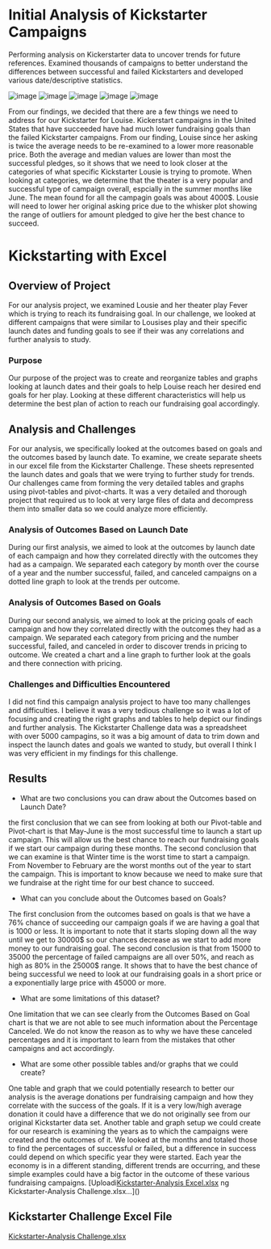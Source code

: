 # Initial Analysis of Kickstarter Campaigns
Performing analysis on Kickerstarter data to uncover trends for future references. Examined thousands of campaigns to better understand the differences between successful and failed Kickstarters and developed various date/descriptive statistics.

![image](https://user-images.githubusercontent.com/107444840/174462335-fb2d4ab5-5d3a-4cce-b0da-82ed512523c6.png)
![image](https://user-images.githubusercontent.com/107444840/174462404-472c265a-1bcc-436e-b3db-006baf15484b.png)
![image](https://user-images.githubusercontent.com/107444840/174462425-cc62e3bf-422f-43b4-bf9f-aba9b5f656d9.png)
![image](https://user-images.githubusercontent.com/107444840/174462365-ba8205c4-6d79-48d9-a2a9-5b16db5bf3a3.png)
![image](https://user-images.githubusercontent.com/107444840/174462460-30e669f3-b255-4fbc-a703-073b4c63dc17.png)

From our findings, we decided that there are a few things we need to address for our Kickstarter for Louise. Kickerstart campaigns in the United States that have succeeded have had much lower fundraising goals than the failed Kickstarter campaigns. From our finding, Louise since her asking is twice the average needs to be re-examined to a lower more reasonable price. Both the average and median values are lower than most the successful pledges, so it shows that we need to look closer at the categories of what specific Kickstarter Lousie is trying to promote. When looking at categories, we determine that the theater is a very popular and successful type of campaign overall, espcially in the summer months like June. The mean found for all the campagin goals was about 4000$. Lousie will need to lower her original asking price due to the whisker plot showing the range of outliers for amount pledged to give her the best chance to succeed.


# Kickstarting with Excel
## Overview of Project
For our analysis project, we examined Lousie and her theater play Fever which is trying to reach its fundraising goal. In our challenge, we looked at different campaigns that were similar to Lousises play and their specific launch dates and funding goals to see if their was any correlations and further analysis to study. 
### Purpose
Our purpose of the project was to create and reorganize tables and graphs looking at launch dates and their goals to help Louise reach her desired end goals for her play. Looking at these different characteristics will help us determine the best plan of action to reach our fundraising goal accordingly. 
## Analysis and Challenges
For our analysis, we specifically looked at the outcomes based on goals and the outcomes based by launch date. To examine, we create separate sheets in our excel file from the Kickstarter Challenge. These sheets represented the launch dates and goals that we were trying to further study for trends. Our challenges came from forming the very detailed tables and graphs using pivot-tables and pivot-charts. It was a very detailed and thorough project that required us to look at very large files of data and decompress them into smaller data so we could analyze more efficiently.
### Analysis of Outcomes Based on Launch Date
During our first analysis, we aimed to look at the outcomes by launch date of each campaign and how they correlated directly with the outcomes they had as a campaign. We separated each category by month over the course of a year and the number successful, failed, and canceled campaigns on a dotted line graph to look at the trends per outcome.
### Analysis of Outcomes Based on Goals
During our second analysis, we aimed to look at the pricing goals of each campaign and how they correlated directly with the outcomes they had as a campaign. We separated each category from pricing and the number successful, failed, and canceled in order to discover trends in pricing to outcome. We created a chart and a line graph to further look at the goals and there connection with pricing.
### Challenges and Difficulties Encountered
I did not find this campaign analysis project to have too many challenges and difficulties. I believe it was a very tedious challenge so it was a lot of focusing and creating the right graphs and tables to help depict our findings and further analysis. The Kickstarter Challenge data was a spreadsheet with over 5000 campagins, so it was a big amount of data to trim down and inspect the launch dates and goals we wanted to study, but overall I think I was very efficient in my findings for this challenge.
## Results
- What are two conclusions you can draw about the Outcomes based on Launch Date?

the first conclusion that we can see from looking at both our Pivot-table and Pivot-chart is that May-June is the most successful time to launch a start up campaign. This will allow us the best chance to reach our fundraising goals if we start our campaign during these months. 
The second conclusion that we can examine is that Winter time is the worst time to start a campaign. From November to February are the worst months out of the year to start the campaign. This is important to know because we need to make sure that we fundraise at the right time for our best chance to succeed.
- What can you conclude about the Outcomes based on Goals?

The first conclusion from the outcomes based on goals is that we have a 76% chance of succeeding our campaign goals if we are having a goal that is 1000 or less. It is important to note that it starts sloping down all the way until we get to 30000$ so our chances decrease as we start to add more money to our fundraising goal.
The second conclusion is that from 15000 to 35000 the percentage of failed campaigns are all over 50%, and reach as high as 80% in the 25000$ range. It shows that to have the best chance of being successful we need to look at our fundraising goals in a short price or a exponentially large price with 45000 or more. 
- What are some limitations of this dataset?

One limitation that we can see clearly from the Outcomes Based on Goal chart is that we are not able to see much information about the Percentage Canceled. We do not know the reason as to why we have these canceled percentages and it is important to learn from the mistakes that other campaigns and act accordingly. 
- What are some other possible tables and/or graphs that we could create?

One table and graph that we could potentially research to better our analysis is the average donations per fundraising campaign and how they correlate with the success of the goals. If it is a very low/high average donation it could have a difference that we do not originally see from our original Kickstarter data set.
Another table and graph setup we could create for our research is examining the years as to which the campaigns were created and the outcomes of it. We looked at the months and totaled those to find the percentages of successful or failed, but a difference in success could depend on which specific year they were started. Each year the economy is in a different standing, different trends are occurring, and these simple examples could have a big factor in the outcome of these various fundraising campaigns.
[Uploadi[Kickstarter-Analysis Excel.xlsx](https://github.com/HuntDask/Kickstarter-Analysis/files/8944641/Kickstarter-Analysis.Excel.xlsx)
ng Kickstarter-Analysis Challenge.xlsx…]()

## Kickstarter Challenge Excel File
[Kickstarter-Analysis Challenge.xlsx](https://github.com/HuntDask/Kickstarter-Analysis/files/8944647/Kickstarter-Analysis.Challenge.xlsx)



